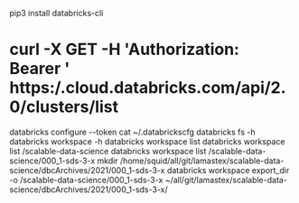 pip3 install databricks-cli
# curl -X GET -H 'Authorization: Bearer <token>' https:/<shardID>.cloud.databricks.com/api/2.0/clusters/list
databricks configure --token
cat ~/.databrickscfg 
databricks fs -h
databricks workspace -h
databricks workspace list
databricks workspace list /scalable-data-science
databricks workspace list /scalable-data-science/000_1-sds-3-x
mkdir /home/squid/all/git/lamastex/scalable-data-science/dbcArchives/2021/000_1-sds-3-x
databricks workspace export_dir -o /scalable-data-science/000_1-sds-3-x ~/all/git/lamastex/scalable-data-science/dbcArchives/2021/000_1-sds-3-x/

